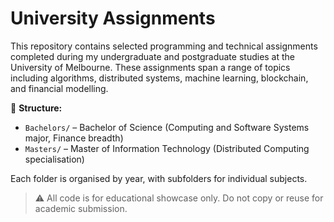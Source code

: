 # University Assignments

This repository contains selected programming and technical assignments completed during my undergraduate and postgraduate studies at the University of Melbourne. These assignments span a range of topics including algorithms, distributed systems, machine learning, blockchain, and financial modelling.

📁 **Structure:**
- `Bachelors/` – Bachelor of Science (Computing and Software Systems major, Finance breadth)
- `Masters/` – Master of Information Technology (Distributed Computing specialisation)

Each folder is organised by year, with subfolders for individual subjects.

> ⚠️ All code is for educational showcase only. Do not copy or reuse for academic submission.
